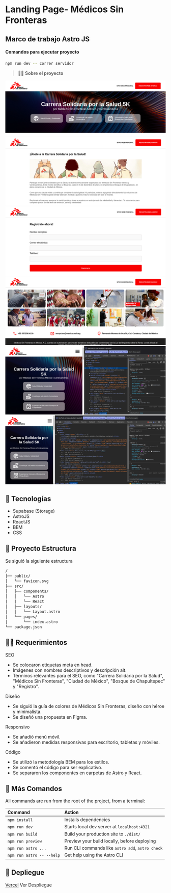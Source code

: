 # Landing Page- Médicos Sin Fronteras

## Marco de trabajo Astro JS

#### Comandos para ejecutar proyecto


```sh
npm run dev -- correr servidor 
```



> 🧑‍🚀 **Sobre el proyecto** 

![Texto alternativo](public/landinpage.png)
![Texto alternativo](public/landing2.png)
![Texto alternativo](public/landing3.png)
![Texto alternativo](public/landing4.png)
![Texto alternativo](public/landin5.png)
![Texto alternativo](public/landing6.png)

## 🚀 Tecnologías

+ Supabase (Storage)
+ AstroJS
+ ReactJS
+ BEM
+ CSS

## 🚀 Proyecto Estructura

Se siguió la siguiente estructura

```text
/
├── public/
│   └── favicon.svg
├── src/
│   ├── components/
│   │   └── Astro
|   |   └── React
│   ├── layouts/
│   │   └── Layout.astro
│   └── pages/
│       └── index.astro
└── package.json
```

##  👨‍💻  Requerimientos

SEO
+ Se colocaron etiquetas meta en head.
+ Imágenes con nombres descriptivos y descripción alt.
+ Términos relevantes para el SEO, como "Carrera Solidaria por la Salud", "Médicos Sin Fronteras", "Ciudad de México", "Bosque de Chapultepec" y "Registro".

Diseño

+ Se siguió la guía de colores de Médicos Sin Fronteras, diseño con héroe y minimalista.
+ Se diseñó una propuesta en Figma.

Responsivo

+ Se añadió menú móvil.
+ Se añadieron medidas responsivas para escritorio, tabletas y móviles.

Código

+ Se utilizó la metodología BEM para los estilos.
+ Se comentó el código para ser explicativo.
+ Se separaron los componentes en carpetas de Astro y React.



## 🧞  Más Comandos

All commands are run from the root of the project, from a terminal:

| Command                   | Action                                           |
| :------------------------ | :----------------------------------------------- |
| `npm install`             | Installs dependencies                            |
| `npm run dev`             | Starts local dev server at `localhost:4321`      |
| `npm run build`           | Build your production site to `./dist/`          |
| `npm run preview`         | Preview your build locally, before deploying     |
| `npm run astro ...`       | Run CLI commands like `astro add`, `astro check` |
| `npm run astro -- --help` | Get help using the Astro CLI                     |

## 👀 Depliegue

[Vercel](https://docs.astro.build)  Ver Despliegue

